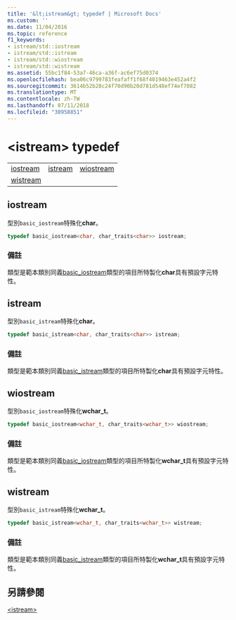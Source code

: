 ```yaml
---
title: '&lt;istream&gt; typedef | Microsoft Docs'
ms.custom: ''
ms.date: 11/04/2016
ms.topic: reference
f1_keywords:
- istream/std::iostream
- istream/std::istream
- istream/std::wiostream
- istream/std::wistream
ms.assetid: 55bc1f84-53a7-46ca-a36f-ac6ef75d0374
ms.openlocfilehash: bea06c9799783feafaff1f68f4019463e452a4f2
ms.sourcegitcommit: 3614b52b28c24f70d90b20d781d548ef74ef7082
ms.translationtype: MT
ms.contentlocale: zh-TW
ms.lasthandoff: 07/11/2018
ms.locfileid: "38958851"
---
```

# <a name="ltistreamgt-typedefs"></a>&lt;istream&gt; typedef

||||
|-|-|-|
|[iostream](#iostream)|[istream](#istream)|[wiostream](#wiostream)|
|[wistream](#wistream)|

## <a name="iostream"></a>  iostream

型別`basic_iostream`特殊化**char**。

```cpp
typedef basic_iostream<char, char_traits<char>> iostream;
```

### <a name="remarks"></a>備註

類型是範本類別同義[basic_iostream](../standard-library/basic-iostream-class.md)類型的項目所特製化**char**具有預設字元特性。

## <a name="istream"></a>  istream

型別`basic_istream`特殊化**char**。

```cpp
typedef basic_istream<char, char_traits<char>> istream;
```

### <a name="remarks"></a>備註

類型是範本類別同義[basic_istream](../standard-library/basic-istream-class.md)類型的項目所特製化**char**具有預設字元特性。

## <a name="wiostream"></a>  wiostream

型別`basic_iostream`特殊化**wchar_t**。

```cpp
typedef basic_iostream<wchar_t, char_traits<wchar_t>> wiostream;
```

### <a name="remarks"></a>備註

類型是範本類別同義[basic_iostream](../standard-library/basic-iostream-class.md)類型的項目所特製化**wchar_t**具有預設字元特性。

## <a name="wistream"></a>  wistream

型別`basic_istream`特殊化**wchar_t**。

```cpp
typedef basic_istream<wchar_t, char_traits<wchar_t>> wistream;
```

### <a name="remarks"></a>備註

類型是範本類別同義[basic_istream](../standard-library/basic-istream-class.md)類型的項目所特製化**wchar_t**具有預設字元特性。

## <a name="see-also"></a>另請參閱

[\<istream>](../standard-library/istream.md)<br/>
